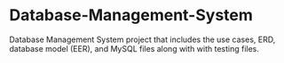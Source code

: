 # Database-Management-System
Database Management System project that includes the use cases, ERD, database model (EER), and MySQL files along with with testing files.
